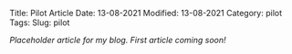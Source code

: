 Title: Pilot Article
Date: 13-08-2021
Modified: 13-08-2021
Category: pilot
Tags:
Slug: pilot

*Placeholder article for my blog. First article coming soon!*